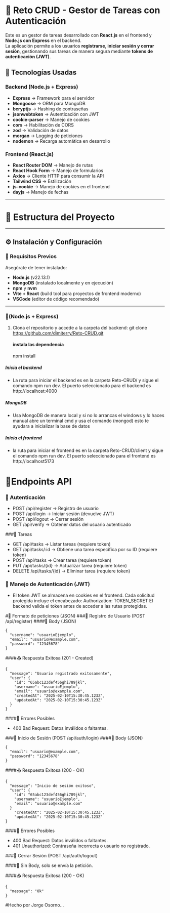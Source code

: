 # 📝 Reto CRUD - Gestor de Tareas con Autenticación

Este es un gestor de tareas desarrollado con **React.js** en el frontend y **Node.js con Express** en el backend.  
La aplicación permite a los usuarios **registrarse, iniciar sesión y cerrar sesión**, gestionando sus tareas de manera segura mediante **tokens de autenticación (JWT)**.  

## 🚀 Tecnologías Usadas  

### Backend (Node.js + Express)  
- **Express** → Framework para el servidor  
- **Mongoose** → ORM para MongoDB  
- **bcryptjs** → Hashing de contraseñas  
- **jsonwebtoken** → Autenticación con JWT  
- **cookie-parser** → Manejo de cookies  
- **cors** → Habilitación de CORS  
- **zod** → Validación de datos  
- **morgan** → Logging de peticiones  
- **nodemon** → Recarga automática en desarrollo  

### Frontend (React.js)  
- **React Router DOM** → Manejo de rutas  
- **React Hook Form** → Manejo de formularios  
- **Axios** → Cliente HTTP para consumir la API  
- **Tailwind CSS** → Estilización  
- **js-cookie** → Manejo de cookies en el frontend  
- **dayjs** → Manejo de fechas  

---

# 📂 Estructura del Proyecto  

___
## ⚙️ Instalación y Configuración  

### 🔧 Requisitos Previos  
Asegúrate de tener instalado:  
- **Node.js** (v22.13.1)  
- **MongoDB** (instalado localmente y en ejecución)  
- **npm** y **nvm**  
- **Vite + React** (build tool para proyectos de frontend moderno)
- **VSCode** (editor de código recomendado)  

---

###  🔹(Node.js + Express)  

1. Clona el repositorio y accede a la carpeta del backend: 
   git clone https://github.com/dimiterry/Reto-CRUD.git
   #### instala las dependencia 
   
   npm install
   
#####    Inicia el backend 

- La ruta para iniciar el backend es en la carpeta Reto-CRUD/
y sigue el comando npm run dev.
El puerto seleccionado para el backend es http://localhost:4000


##### MongoDB

- Usa MongoDB de manera local y si no lo arrancas el windows y lo haces manual abre un terminal cmd y usa el comando (mongod) esto te ayudara a inicializar la base de datos

##### Inicia el frontend 

- la ruta para iniciar el frontend es en la carpeta Reto-CRUD/client
y sigue el comando npm run dev.
El puerto seleccionado para el frontend es http://localhost5173 

#  🚪Endpoints API

### 📌 Autenticación

- POST /api/register → Registro de usuario
- POST /api/login → Iniciar sesión (devuelve JWT)
- POST /api/logout → Cerrar sesión
- GET /api/verify → Obtener datos del usuario autenticado

###📌 Tareas

- GET /api/tasks → Listar tareas (requiere token)
- GET /api/tasks/:id → Obtiene una tarea específica por su ID (requiere token)
- POST /api/tasks → Crear tarea (requiere token)
- PUT /api/tasks/{id} → Actualizar tarea (requiere token)
- DELETE /api/tasks/{id} → Eliminar tarea (requiere token)

### 🔑 Manejo de Autenticación (JWT)

- El token JWT se almacena en cookies en el frontend.
Cada solicitud protegida incluye el encabezado:
Authorization: TOKEN_SECRET
El backend valida el token antes de acceder a las rutas protegidas.

#📌 Formato de peticiones (JSON)
###🔹 Registro de Usuario (POST /api/register)
####📩 Body (JSON)

```
{
  "username": "usuarioEjemplo",
  "email": "usuario@example.com",
  "password": "12345678"
}
```

####📤 Respuesta Exitosa (201 - Created)

```
{
  "message": "Usuario registrado exitosamente",
  "user": {
    "id": "65abc123def456ghi789jkl",
    "username": "usuarioEjemplo",
    "email": "usuario@example.com",
    "createdAt": "2025-02-10T15:30:45.123Z",
    "updatedAt": "2025-02-10T15:30:45.123Z"
  }
}

```
####📛 Errores Posibles

- 400 Bad Request: Datos inválidos o faltantes.

###🔹 Inicio de Sesión (POST /api/auth/login)
####📩 Body (JSON)

```
{
  "email": "usuario@example.com",
  "password": "12345678"
}
```

####📤 Respuesta Exitosa (200 - OK)

```
{
  "message": "Inicio de sesión exitoso",
  "user": {
    "id": "65abc123def456ghi789jkl",
    "username": "usuarioEjemplo",
    "email": "usuario@example.com"
  }
    "createdAt": "2025-02-10T15:30:45.123Z",
    "updatedAt": "2025-02-10T15:30:45.123Z"
}
```
####📛 Errores Posibles

- 400 Bad Request: Datos inválidos o faltantes.
- 401 Unauthorized: Contraseña incorrecta o usuario no registrado.


###🔹 Cerrar Sesión (POST /api/auth/logout)

####📩 Sin Body, solo se envía la petición.

####📤 Respuesta Exitosa (200 - OK)

```
{
  "message": "Ok"
}
```

#Hecho por Jorge Osorno...






